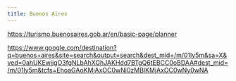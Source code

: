 ```yaml
---
title: Buenos Aires
---
```


https://turismo.buenosaires.gob.ar/en/basic-page/planner

https://www.google.com/destination?q=buenos+aires&site=search&output=search&dest_mid=/m/01ly5m&sa=X&ved=0ahUKEwjjgO3fgNLbAhXGhJAKHdd7BTgQ6tEBCC0oBDAA#dest_mid=/m/01ly5m&tcfs=EhoaGAoKMjAxOC0wNi0zMBIKMjAxOC0wNy0wNA
